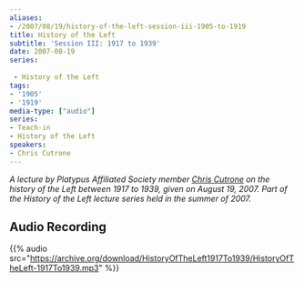 ```yaml
---
aliases:
- /2007/08/19/history-of-the-left-session-iii-1905-to-1919
title: History of the Left
subtitle: 'Session III: 1917 to 1939'
date: 2007-08-19
series:
 
 - History of the Left
tags:
- '1905'
- '1919'
media-type: ["audio"]
series:
- Teach-in
- History of the Left
speakers:
- Chris Cutrone
---
```


_A lecture by Platypus Affiliated Society member [Chris Cutrone](/speakers/chris-cutrone) on the history of the Left between 1917 to 1939, given on August 19, 2007. Part of the History of the Left lecture series held in the summer of 2007._

## Audio Recording
{{% audio src="https://archive.org/download/HistoryOfTheLeft1917To1939/HistoryOfTheLeft-1917To1939.mp3" %}}
